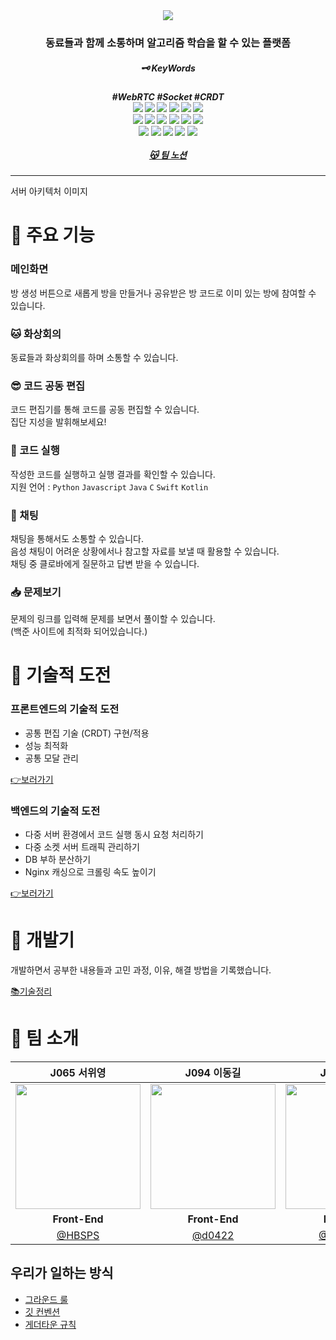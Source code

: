 <div align="center"> 
<img src="https://github.com/boostcampwm2023/web05-AlgoITNi/assets/84272873/5d587a3b-d76d-4990-adfb-bb0624d74deb">


<h3>동료들과 함께 소통하며 알고리즘 학습을 할 수 있는 플랫폼</h3>
<h5>🗝️ KeyWords<h5>
#WebRTC #Socket #CRDT 
<br>
<div align="center">
    <img src="https://img.shields.io/badge/node-339933?&logo=node.js&logoColor=white">
    <img src="https://img.shields.io/badge/NestJS-E0234E?logo=NestJS&logoColor=white">
    <img src="https://img.shields.io/badge/TypeScript-3178C6?logo=typescript&logoColor=white">
    <img src="https://img.shields.io/badge/MySQL-4479A1?logo=MySQL&logoColor=white"/>   
    <img src="https://img.shields.io/badge/MongoDB-339933?logo=MongoDB&logoColor=white"> 
    <img src="https://img.shields.io/badge/Redis-DC382D?logo=Redis&logoColor=white"> 
    <br>
    <img src="https://img.shields.io/badge/React-61DAFB?logo=React&logoColor=white">
    <img src="https://img.shields.io/badge/tailwindcss-DB7093?logo=tailwindcss&logoColor=white"> 
    <img src="https://img.shields.io/badge/Socket.io-010101?logo=Socket.io&logoColor=white"> 
    <img src="https://img.shields.io/badge/WebRTC-333333?logo=WebRTC&logoColor=white">
    <img src="https://img.shields.io/badge/zustand-333333?logo=zustand&logoColor=white">
    <img src="https://img.shields.io/badge/jest-944058?logo=jest&logoColor=white">
    <br>
    <img src="https://img.shields.io/badge/Docker-2496ED?logo=Docker&logoColor=white"> 
    <img src="https://img.shields.io/badge/Nginx-009639?logo=Nginx&logoColor=white">  
    <img src="https://img.shields.io/badge/Naver Cloud Platform-F9F9F9?logo=Naver"> 
    <img src="https://img.shields.io/badge/AWS S3-FF9900?logo=amazon-aws&logoColor=white"> 
    <img src="https://img.shields.io/badge/AWS CloudFront-5930B4?logo=amazon-aws&logoColor=white"> 
</div>
<br>
<a href="https://energetic-palm-634.notion.site/AlgoITNi-4d712d57a7be42bfb625d23d5eab5453?pvs=4">😽 팀 노션</a>

</div>


---

서버 아키텍처 이미지

# 🔎 주요 기능
### 메인화면
방 생성 버튼으로 새롭게 방을 만들거나 공유받은 방 코드로 이미 있는 방에 참여할 수 있습니다.

### 🐱 화상회의
 동료들과 화상회의를 하며 소통할 수 있습니다.
### 😎 코드 공동 편집
 코드 편집기를 통해 코드를 공동 편집할 수 있습니다. <br>
집단 지성을 발휘해보세요!
### 🐍 코드 실행
작성한 코드를 실행하고 실행 결과를 확인할 수 있습니다.<br>
지원 언어 : `Python` `Javascript` `Java` `C` `Swift` `Kotlin`

### 💬 채팅
채팅을 통해서도 소통할 수 있습니다. <br>
음성 채팅이 어려운 상황에서나 참고할 자료를 보낼 때 활용할 수 있습니다.  <br>
채팅 중 클로바에게 질문하고 답변 받을 수 있습니다.

### 📥 문제보기
문제의 링크를 입력해 문제를 보면서 풀이할 수 있습니다. <br>
(백준 사이트에 최적화 되어있습니다.)


# 🔎 기술적 도전
### 프론트엔드의 기술적 도전
- 공통 편집 기술 (CRDT) 구현/적용
- 성능 최적화
- 공통 모달 관리

[👉보러가기](https://energetic-palm-634.notion.site/5a41e895ef5f4030814c77ba5790cc34?pvs=4)
### 백엔드의 기술적 도전
- 다중 서버 환경에서 코드 실행 동시 요청 처리하기
- 다중 소켓 서버 트래픽 관리하기
- DB 부하 분산하기
- Nginx 캐싱으로 크롤링 속도 높이기

[👉보러가기](https://energetic-palm-634.notion.site/444a323518dd4b21872a3ea6ea590aeb?pvs=4)

# 🔎 개발기
개발하면서 공부한 내용들과 고민 과정, 이유, 해결 방법을 기록했습니다.

[📚기술정리](https://www.notion.so/f4562ec49e0245d2b6ef203588c031ea?v=fbfeb754b1a4471e8ffc174a45c64346&pvs=4)


# 🔎 팀 소개

|                                    J065 서위영                                    |                                  J094 이동길                                   |                                 J126 이희경                                  |                                 J151 지승민                                  |
|:------------------------------------------------------------------------------:| :----------------------------------------------------------------------------: | :--------------------------------------------------------------------------: | :--------------------------------------------------------------------------: |
| <img src="https://avatars.githubusercontent.com/u/96584994?v=4" width="200" /> | <img src="https://avatars.githubusercontent.com/u/99241871?v=4" width="200" /> | <img src="https://avatars.githubusercontent.com/u/84272873?v=4" width="200"> | <img src="https://avatars.githubusercontent.com/u/87487149?v=4" width="200"> |
|                                 **Front-End**                                  |                                 **Front-End**                                  |                                 **Back-End**                                 |                                 **Back-End**                                 |
|                       [@HBSPS](https://github.com/HBSPS)                        |                       [@d0422](https://github.com/d0422)                        |                   [@HKLeeeee](https://github.com/HKLeeeee)                    |                  [@Gseungmin](https://github.com/Gseungmin)                   |


## 우리가 일하는 방식
- [그라운드 룰](https://energetic-palm-634.notion.site/1f2cbea527e341c7ad1c8fd84ed5104d?pvs=4)
- [깃 컨벤션](https://energetic-palm-634.notion.site/Git-Convention-8563596644404eb49148a940773d2be8?pvs=4)
- [게더타운 규칙](https://energetic-palm-634.notion.site/b3b67313c1f748e7b58abf99466b000b?pvs=4)


